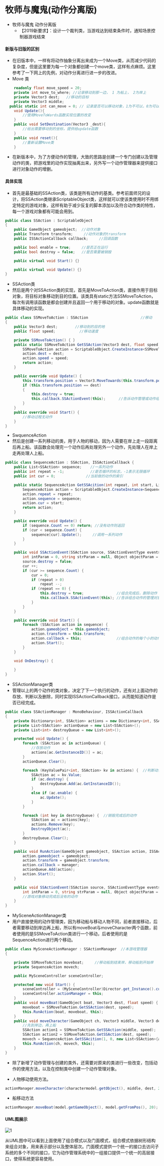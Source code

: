 # 牧师与魔鬼(动作分离版)

* 牧师与魔鬼 动作分离版
  - 【2019新要求】：设计一个裁判类，当游戏达到结束条件时，通知场景控制器游戏结束

#### 新版与旧版的区别

* 在旧版本中，一样有将动作抽象分离出来成为一个Move类，从而减少代码的复杂度，但是这里要为每一个对象都创建一个move类，这样有点麻烦。这里参考了一下网上的先例，对动作分离进行进一步的改进。
* Move 类

~~~c#
	readonly float move_speed = 20;
	private int move_to_where; //记录移动到那一边， 1 为船上， 2为岸上
	private Vector3 dest;	//移动的目标
	private Vector3 middle;
  public static int can_move = 0; // 记录是否可以移动对象，1为不可以，0为可以
	void Update(){
		//使用MoveToWards函数实现位置的改变
	}
	public void SetDestination(Vector3 _dest){
		//给出需要移动到的坐标，提供给update函数
	}
	public void reset(){
		//重新设置Move类
	}
~~~



* 在新版本中，为了方便动作的管理，大致的思路是创建一个专门创建以及管理动作的类，把游戏里的动作实现抽离出来，另外写一个动作管理器来提供接口进行对象动作的增删。

#### 具体实现

* 首先是最基础的SSAction类，该类是所有动作的基类。参考前面师兄的设计，将SSAction类继承ScriptableObject类，这样就可以使该类使用时不用绑定特定的游戏对象，这样有助于减少反复的脚本添加以及符合动作类的特性，每一个游戏对象都有可能会用到。

~~~c#
public class SSAction : ScriptableObject    
{
	public GameObject gameobject;  //动作对象
	public Transform transform;    	//动作对象的transform
	public ISSActionCallback callback;     //回调函数

    public bool enable = true;     //是否正在运行
    public bool destroy = false;   //是否需要被销毁

    public virtual void Start() {}

    public virtual void Update() {}
}
~~~

* SSAction类
* 然后是两个对SSAction类的实现，首先是MoveToAction类，直接作用于目标对象，将目标对象移动到目的位置。该类具有static方法SSMoveToAction，每次有调用该函数是都会创建并且返回一个用于移动的对象。update函数就是具体移动的实现。

~~~c#
public class SSMoveToAction : SSAction                        //移动
{
	public Vector3 dest;        //移动到的目的地
	public float speed;           //移动速度

	private SSMoveToAction() { }
	public static SSMoveToAction GetSSAction(Vector3 dest, float speed) {
		SSMoveToAction action = ScriptableObject.CreateInstance<SSMoveToAction>();//创建实例
		action.dest = dest;
		action.speed = speed;
		return action;
	}

	public override void Update() {
		this.transform.position = Vector3.MoveTowards(this.transform.position, dest, speed * Time.deltaTime);
		if (this.transform.position == dest)
		{
			this.destroy = true;
			this.callback.SSActionEvent(this);      //告诉动作管理或动作组合这个动作已完成
		}
	}
	public override void Start() {
		//移动过程无动作
	}
}
~~~

* SwquenceAction
* 然后是创建一系列移动的类，用于人物的移动，因为人需要在岸上走一段距离后再上船。该函数会处理完一个动作后再处理另外一个动作，先处理人在岸上走再处理人上船。

~~~c#
public class SequenceAction : SSAction, ISSActionCallback {
	public List<SSAction> sequence;    //一系列动作
	public int repeat = -1;            //是否循环的标志，-1表示无限循环
	public int cur = 0;              //当前做的动作的索引

	public static SequenceAction GetSSAcition(int repeat, int start, List<SSAction> sequence) {
		SequenceAction action = ScriptableObject.CreateInstance<SequenceAction>(); //创建实例
		action.repeat = repeat;
		action.sequence = sequence;
		action.cur = start;
		return action;
	}

	public override void Update() {
		if (sequence.Count == 0) return; //没有动作则返回
		if (cur < sequence.Count) {
			sequence[cur].Update();     //调用一系列动作
		}
	}

	public void SSActionEvent(SSAction source, SSActionEventType events = SSActionEventType.Competeted,
		int intParam = 0, string strParam = null, Object objectParam = null) {
		source.destroy = false;          
		cur ++;
		if (cur >= sequence.Count) {
			cur = 0;
			if (repeat > 0) 
				repeat --;
			if (repeat == 0) {
				this.destroy = true;               //组合完成后，删除动作
				this.callback.SSActionEvent(this); //告诉组合动作的管理对象组合做完了
			}
		}
	}

	public override void Start() {
		foreach (SSAction action in sequence) {
			action.gameobject = this.gameobject;
			action.transform = this.transform;
			action.callback = this;                //组合动作的每个小的动作的回调是这个组合动作
			action.Start();
		}
	}

	void OnDestroy() {
		
	}
}

~~~

* SSActionManager类
* 管理以上的两个动作的类对象，决定了下一个执行的动作，还有对上面动作的存放、判断以及删除，同时实现ISSActionCallback接口，从而能知道动作是否已经完成。

```c#
public class SSActionManager : MonoBehaviour, ISSActionCallback                      //action管理器 
{
	private Dictionary<int, SSAction> actions = new Dictionary<int, SSAction>();    //将执行的动作的字典集合
	private List<SSAction> actionQueue = new List<SSAction>();                       //等待去执行的动作列表
	private List<int> destroyQueue = new List<int>();                              //等待删除的动作的key                

	protected void Update() {
		foreach (SSAction ac in actionQueue) {
			//存放动作
			actions[ac.GetInstanceID()] = ac;                                     
		}
		actionQueue.Clear();

		foreach (KeyValuePair<int, SSAction> kv in actions)	{  //判断动作是否需要销毁
			SSAction ac = kv.Value;
			if (ac.destroy) {
				destroyQueue.Add(ac.GetInstanceID());
			}
			else if (ac.enable) {
				ac.Update();
			}
		}

		foreach (int key in destroyQueue) {  //销毁完成后的动作
			SSAction ac = actions[key];
			actions.Remove(key);
			DestroyObject(ac);
		}
		destroyQueue.Clear();
	}

	public void RunAction(GameObject gameobject, SSAction action, ISSActionCallback manager) {
		action.gameobject = gameobject;
		action.transform = gameobject.transform;
		action.callback = manager;
		actionQueue.Add(action);
		action.Start();
	}

	public void SSActionEvent(SSAction source, SSActionEventType events = SSActionEventType.Competeted,
		int intParam = 0, string strParam = null, Object objectParam = null) {
		//游戏对象移动完成后没有的动作
	}
}
```

* MySceneActionManager类
* 用户直接使用的动作管理类，因为移动船与移动人物不同，前者直接移动，后者需要移动到岸边再上船，所以有moveBoat与moveCharacter两个函数，前者使用的是SSMoveToAction类进行一个移动，后者使用的是SequenceAction进行两个移动。

~~~c#
public class MySceneActionManager : SSActionManager  //本游戏管理器
{

	private SSMoveToAction moveboat;     //移动船到结束岸，移动船到开始岸
	private SequenceAction movech;

	public MySceneController sceneController;

	protected new void Start() {
		sceneController = (MySceneController)Director.get_Instance().curren;
		sceneController.actionManager = this;
	}
	public void moveBoat(GameObject boat, Vector3 dest, float speed) {
		moveboat = SSMoveToAction.GetSSAction(dest, speed);
		this.RunAction(boat, moveboat, this);
	}
	public void moveCharacter(GameObject ch, Vector3 middle, Vector3 dest,float speed) {
		//先到岸边，再上船
		SSAction action1 = SSMoveToAction.GetSSAction(middle, speed);
		SSAction action2 = SSMoveToAction.GetSSAction(dest, speed);
		movech = SequenceAction.GetSSAcition(1, 0, new List<SSAction>{action1, action2}); //船动作组合
		this.RunAction(ch, movech, this);
	}
}
~~~

* 除了新增了动作管理与创建的类外，还需要对原来的类进行一些改变，包括动作的使用方法，以及在控制类中创建一个动作管理对象。

* 人物移动使用方法。

~~~c#
actionManager.moveCharacter(charactermodel.getObject(), middle, dest, 25);
~~~

* 船移动方法

~~~c#
actionManager.moveBoat(model.getGameObject(), model.getFromPos(), 20);
~~~



#### UML图展示

![1](pic/1.png)

从UML图中可以看到上面使用了组合模式以及门面模式，组合模式依据树形结构来组合对象，用来表示部分以及整体层次。门面模式提供一个统一的接口去访问子系统的多个不同的接口，它为动作管理系统中的一组接口提供一个统一的高层接口，使得系统更容易使用。